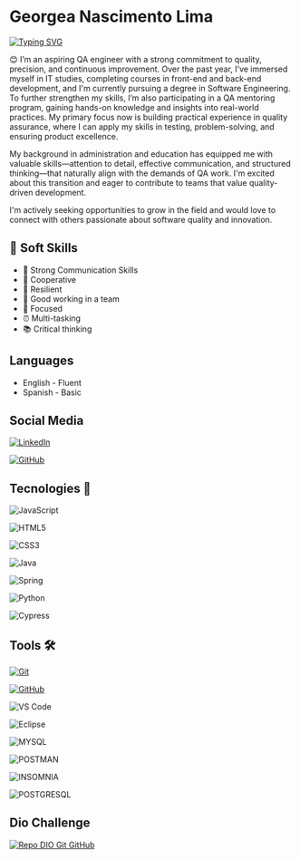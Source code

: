 # Georgea Nascimento Lima

[![Typing SVG](https://readme-typing-svg.herokuapp.com?font=Press+Start+2P&size=24&pause=1000&color=00D9900&vCenter=true&random=false&width=435&lines=HELLO%2C+DEVS!++%3D%5D)](https://git.io/typing-svg)

😊 I’m an aspiring QA engineer with a strong commitment to quality, precision, and continuous improvement. Over the past year, I’ve immersed myself in IT studies, completing courses in front-end and back-end development, and I'm currently pursuing a degree in Software Engineering. To further strengthen my skills, I’m also participating in a QA mentoring program, gaining hands-on knowledge and insights into real-world practices. My primary focus now is building practical experience in quality assurance, where I can apply my skills in testing, problem-solving, and ensuring product excellence.

My background in administration and education has equipped me with valuable skills—attention to detail, effective communication, and structured thinking—that naturally align with the demands of QA work. I'm excited about this transition and eager to contribute to teams that value quality-driven development.

I'm actively seeking opportunities to grow in the field and would love to connect with others passionate about software quality and innovation.

## 🤝 Soft Skills

- 🙊 Strong Communication Skills
- 🤲 Cooperative
- 🥷 Resilient
- 🤝 Good working in a team
- 🎯 Focused
- ⏰ Multi-tasking
- 📚 Critical thinking

##  Languages
* English - Fluent
* Spanish - Basic

##  Social Media

[![LinkedIn](https://img.shields.io/badge/LinkedIn-0077B5?style=for-the-badge&logo=linkedin&logoColor=white)](https://www.linkedin.com/in/georgea-nascimento-lima/)

[![GitHub](https://img.shields.io/badge/GitHub-100000?style=for-the-badge&logo=github&logoColor=white)](https://github.com/GeoNLima)


##  Tecnologies 🚀

![JavaScript](https://img.shields.io/badge/JavaScript-000?style=for-the-badge&logo=javascript&logoColor=yellow)

![HTML5](https://img.shields.io/badge/HTML5-000?style=for-the-badge&logo=html5)

![CSS3](https://img.shields.io/badge/CSS3-000?style=for-the-badge&logo=css3&logoColor=blue)

![Java](https://img.shields.io/badge/Java-000?style=for-the-badge&logo=java&logoColor=30A3DC)

![Spring](https://img.shields.io/badge/Spring-6DB33F?style=for-the-badge&logo=spring&logoColor=white)

![Python](https://img.shields.io/badge/python-3670A0?style=for-the-badge&logo=python&logoColor=ffdd54)

![Cypress](https://img.shields.io/badge/cypress-3670A0?style=for-the-badge&logo=cypress&logoColor=ffdd54)

##  Tools 🛠

[![Git](https://img.shields.io/badge/Git-000?style=for-the-badge&logo=git&logoColor=E94D5F)](https://git-scm.com/doc)

[![GitHub](https://img.shields.io/badge/GitHub-000?style=for-the-badge&logo=github&logoColor=30A3DC)](https://docs.github.com/)

![VS Code](https://img.shields.io/badge/VS_Code-007ACC?style=for-the-badge&logo=visual-studio-code&logoColor=white)

![Eclipse](https://img.shields.io/badge/Eclipse-FE7A16.svg?style=for-the-badge&logo=Eclipse&logoColor=white)

![MYSQL](https://img.shields.io/badge/Mysql-192436?style=for-the-badge&logo=mysql&logoColor=6E99F5)

![POSTMAN](https://img.shields.io/badge/Postman-FF6C37?style=for-the-badge&logo=postman&logoColor=white)

![INSOMNIA](https://img.shields.io/badge/Insomnia-410093?style=for-the-badge&logo=insomnia&logoColor=white)

![POSTGRESQL](https://img.shields.io/badge/PostgreSQL-336791?style=for-the-badge&logo=postgresql&logoColor=white)

## Dio Challenge

[![Repo DIO Git GitHub](https://github-readme-stats.vercel.app/api/pin/?username=elidianaandrade&repo=dio-lab-open-source&bg_color=000&border_color=30A3DC&show_icons=true&icon_color=30A3DC&title_color=E94D5F&text_color=FFF)](https://github.com/elidianaandrade/dio-lab-open-source)
